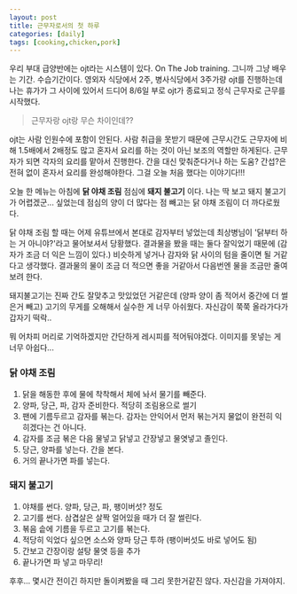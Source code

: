 ```yaml
---
layout: post
title: 근무자로서의 첫 하루
categories: [daily]
tags: [cooking,chicken,pork]
---
```


우리 부대 급양반에는 ojt라는 시스템이 있다. On The Job training. 그니까 그냥 배우는 기간. 수습기간이다.
영외자 식당에서 2주, 병사식당에서 3주가량 ojt를 진행하는데 나는 휴가가 그 사이에 있어서 드디어 8/6일 부로 ojt가 종료되고 정식 근무자로 근무를 시작했다.

> 근무자랑 ojt랑 무슨 차이인데??

ojt는 사람 인원수에 포함이 안된다. 사람 취급을 못받기 때문에 근무시간도 근무자에 비해 1.5배에서 2배정도 많고 혼자서 요리를 하는 것이 아닌 보조의 역할만 하게된다.
근무자가 되면 각자의 요리를 맡아서 진행한다. 간을 대신 맞춰준다거나 하는 도움? 간섭?은 전혀 없이 혼자서 요리를 완성해야한다. 그걸 오늘 처음 했다는 이야기다!!!

오늘 한 메뉴는 아침에 __닭 야채 조림__ 점심에 __돼지 불고기__ 이다.
나는 딱 보고 돼지 불고기가 어렵겠군... 싶었는데 점심의 양이 더 많다는 점 빼고는 닭 야채 조림이 더 까다로웠다.

닭 야채 조림 할 때는 어제 유튜브에서 본대로 감자부터 넣었는데 최상병님이 '닭부터 하는 거 아니야?'라고 물어보셔서 당황했다.
결과물을 봤을 때는 둘다 잘익었기 때문에 (감자가 조금 더 익은 느낌이 있다.) 비슷하게 넣거나 감자와 닭 사이의 텀을 줄이면 될 거같다고 생각했다.
결과물의 물이 조금 더 적으면 좋을 거같아서 다음번엔 물을 조금만 줄여보려 한다.

돼지불고기는 진짜 간도 잘맞추고 맛있었던 거같은데 (양파 양이 좀 적어서 중간에 더 썰은거 빼고) 고기의 무게를 오해해서 실수한 게 너무 아쉬웠다. 자신감이 쭉쭉 올라가다가 갑자기 떡락..

뭐 어차피 머리로 기억하겠지만 간단하게 레시피를 적어둬야겠다. 이미지를 못넣는 게 너무 아쉽다...

### 닭 야채 조림

1. 닭을 해동한 후에 물에 착착해서 체에 놔서 물기를 빼준다.
2. 양파, 당근, 파, 감자 준비한다. 적당히 조림용으로 썰기
3. 팬에 기름두르고 감자를 볶는다. 감자는 안익어서 먼저 볶는거지 물없이 완전히 익히겠다는 건 아니다.
4. 감자를 조금 볶은 다음 물넣고 닭넣고 간장넣고 물엿넣고 졸인다.
5. 당근, 양파를 넣는다. 간을 본다.
6. 거의 끝나가면 파를 넣는다. 

### 돼지 불고기

1. 야채를 썬다. 양파, 당근, 파, 팽이버섯? 정도
2. 고기를 썬다. 삼겹살은 살짝 얼어있을 때가 더 잘 썰린다.
3. 볶음 솥에 기름을 두르고 고기를 볶는다.
4. 적당히 익었다 싶으면 소스와 양파 당근 투하 (팽이버섯도 바로 넣어도 됨)
5. 간보고 간장이랑 설탕 물엿 등을 추가
6. 끝나가면 파 넣고 마무리!

후후... 몇시간 전이긴 하지만 돌이켜봤을 때 그리 못한거같진 않다. 자신감을 가져야지.




